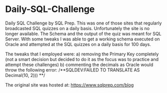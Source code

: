 # Daily-SQL-Challenge

Daily SQL Challenge by SQL Prep. This was one of those sites that regularly broadcasted SQL quizzes on a daily basis. Unfortunately the site is no longer available. The Schema and the output of the quiz was meant for SQL Server. With some tweaks I was able to get a working schema executed on Oracle and attempted at the SQL quizzes on a daily basis for 100 days.

The tweaks that I employed were: a) removing the Primary Key completely (not a smart decision but decided to do it as the focus was to practice and attempt these challenges) b) commenting the decimals as Oracle would throw the following error: /**SQLDEV:FAILED TO TRANSLATE AS Decimal(10, 2))) **/

The original site was hosted at: https://www.sqlprep.com/blog
